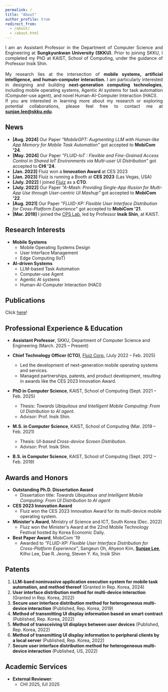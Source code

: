 ```yaml
---
permalink: /
title: "About"
author_profile: true
redirect_from: 
  - /about/
  - /about.html
---
```

<div style="text-align: justify;">
I am an Assistant Professor in the Department of Computer Science and Engineering at <strong>Sungkyunkwan University (SKKU).</strong> Prior to joining SKKU, I completed my PhD at KAIST, School of Computing, under the guidance of Professor Insik Shin.
<br>
<br>
My research lies at the intersection of <strong>mobile systems, artificial intelligence, and human-computer interaction.</strong> I am particularly interested in designing and building <strong>next-generation computing technologies</strong>, including mobile operating systems, Agentic AI systems for task automation (Computer-use agent), and novel Human-AI-Computer Interaction (HACI). 
<br>
If you are interested in learning more about my research or exploring potential collaborations, please feel free to contact me at <a href="mailto:sunjae.lee@skku.edu"><strong>sunjae.lee@skku.edu</strong></a>.
</div>

News
------
- **[Aug. 2024]** Our Paper *"MobileGPT: Augmenting LLM with Human-like App Memory for Mobile Task Automation"* got accepted to **MobiCom '24**.
- **[May. 2024]** Our Paper *"FLUID-IoT : Flexible and Fine-Grained Access Control in Shared IoT Environments via Multi-user UI Distribution"* got accepted to **CHI '24**.
- **[Jan. 2023]** Fluiz won a **Innovation Award** at CES 2023
- **[Jan. 2023]** Fluiz is running a Booth at **CES 2023** (Las Vegas, USA)
- **[July. 2022]** I joined <a href="https://www.fluiz.ai/">Fluiz</a> as a **CTO**.
- **[July. 2022]** Our Paper *"A-Mash: Providing Single-App Illusion for Multi-App Use through User-centric UI Mashup"* got accepted to **MobiCom '22**.
- **[Aug. 2021]** Our Paper *"FLUID-XP: Flexible User Interface Distribution for Cross-Platform Experience"* got accepted to **MobiCom '21**.
- **[Mar. 2019]** I joined the <a href="http://cps.kaist.ac.kr/">CPS Lab</a>, led by Professor **Insik Shin**, at KAIST.

<!-- **[June. 2023]** Our Paper <u>"MixMax: Leveraging Heterogeneous Batteries to Alleviate Low Battery Experiences"</u>, led by Jaeheon Kwak (First Author) got accepted to **MobiSys '24**.
- **[June. 2023]** Our Paper <u>"It is Okay to be Distracted: How Real-time Transcriptions Facilitate Online Meeting with Distraction"</u>, led by Seoyun Son (First Author) got accepted to **CHI '24**. 
- **[Oct. 2019]** Our paper <u>"FLUID: Flexible User Interface Distribution for Ubiquitous Multi-device Interaction"</u> won Best Paper Award at the **MobiCom '19**
- **[Aug. 2019]** Our Paper <u>"FLUID: Flexible User Interface Distribution for Ubiquitous Multi-device Interaction"</u>, led by Sangeun Oh (First Author), got accepted at **ACM MobiCom '19**. -->

Research Interests
------
* **Mobile Systems**
  - Mobile Operating Systems Design
  - User Interface Management
  - Edge Computing (IoT)
* **AI-driven Systems**
  - LLM-based Task Automation
  - Computer-use Agent
  - Agentic AI systems
  - Human-AI-Computer Interaction (HACI)

Publications
------
Click <a href="https://sunjae1294.github.io/publications/">here</a>!

Professional Experience & Education
------
* **Assistant Professor**, SKKU, Department of Computer Science and Engineering (March. 2025 – Present)  

* **Chief Technology Officer (CTO)**, <a href="https://www.fluiz.ai/">Fluiz Corp.</a> (July 2022 – Feb. 2025)  
  - Led the development of next-generation mobile operating systems and services.  
  - Managed partnerships, patents, and product development, resulting in awards like the CES 2023 Innovation Award.
  
* **PhD in Computer Science**, KAIST, School of Computing (Sept. 2021 – Feb. 2025)  
  - Thesis: *Towards Ubiquitous and Intelligent Mobile Computing: From UI Distribution to AI agent*.  
  - Advisor: Prof. Insik Shin.

* **M.S. in Computer Science**, KAIST, School of Computing (Mar. 2019 – Feb. 2021)  
  - Thesis: *UI-based Cross-device Screen Distribution*.  
  - Advisor: Prof. Insik Shin.

* **B.S. in Computer Science**, KAIST, School of Computing (Sept. 2012 – Feb. 2019)

Awards and Honors
------
- **Outstanding Ph.D. Dissertation Award**
  - Dissertation title: *Towards Ubiquitous and Intelligent Mobile Computing: From UI Distribution to AI agent*
- **CES 2023 Innovation Award**
  - Fluiz won the CES 2023 Innovation Award for its multi-device mobile operating system.
- **Minister's Award**, Ministry of Science and ICT, South Korea (Dec. 2022) 
  - Fluiz won the Minister's Award at the 22nd Mobile Technology Festival hosted by Korea Economic Daily.
- **Best Paper Award**, MobiCom '19
  - Awarded to *"FLUID-XP: Flexible User Interface Distribution for Cross-Platform Experience"*, Sangeun Oh, Ahyeon Kim, **<u>Sunjae Lee</u>**, Kilho Lee, Dae R. Jeong, Steven Y. Ko, Insik Shin 

Patents
------
1. **LLM-baed noninvasive application execution system for mobile task automation, and method thereof** (Granted in Rep. Korea, 2024)
2. **User interface distribution method for multi-device interaction** (Granted in Rep. Korea, 2022)
3. **Secure user interface distribution method for heterogeneous multi-device interaction** (Published, Rep. Korea, 2019)
4. **Method of transmitting UI display information based on smart contract** (Published, Rep. Korea, 2022)
5. **Method of transceiving UI displays between user devices** (Published, Rep. Korea, 2022)
6. **Method of transmitting UI display information to peripheral clients by a local server** (Published, Rep. Korea, 2022)
7. **Secure user interface distribution method for heterogeneous multi-device interaction** (Published, US, 2022)

Academic Services
------
- **External Reviewer**: 
  - CHI 2025, IUI 2025

